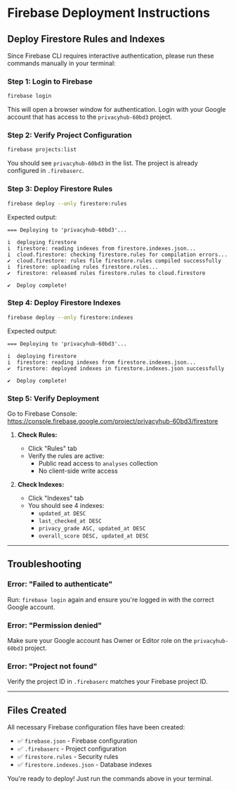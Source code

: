 # Firebase Deployment Instructions

## Deploy Firestore Rules and Indexes

Since Firebase CLI requires interactive authentication, please run these commands manually in your terminal:

### Step 1: Login to Firebase

```bash
firebase login
```

This will open a browser window for authentication. Login with your Google account that has access to the `privacyhub-60bd3` project.

### Step 2: Verify Project Configuration

```bash
firebase projects:list
```

You should see `privacyhub-60bd3` in the list. The project is already configured in `.firebaserc`.

### Step 3: Deploy Firestore Rules

```bash
firebase deploy --only firestore:rules
```

Expected output:
```
=== Deploying to 'privacyhub-60bd3'...

i  deploying firestore
i  firestore: reading indexes from firestore.indexes.json...
i  cloud.firestore: checking firestore.rules for compilation errors...
✔  cloud.firestore: rules file firestore.rules compiled successfully
i  firestore: uploading rules firestore.rules...
✔  firestore: released rules firestore.rules to cloud.firestore

✔  Deploy complete!
```

### Step 4: Deploy Firestore Indexes

```bash
firebase deploy --only firestore:indexes
```

Expected output:
```
=== Deploying to 'privacyhub-60bd3'...

i  deploying firestore
i  firestore: reading indexes from firestore.indexes.json...
✔  firestore: deployed indexes in firestore.indexes.json successfully

✔  Deploy complete!
```

### Step 5: Verify Deployment

Go to Firebase Console: https://console.firebase.google.com/project/privacyhub-60bd3/firestore

1. **Check Rules:**
   - Click "Rules" tab
   - Verify the rules are active:
     - Public read access to `analyses` collection
     - No client-side write access

2. **Check Indexes:**
   - Click "Indexes" tab
   - You should see 4 indexes:
     - `updated_at DESC`
     - `last_checked_at DESC`
     - `privacy_grade ASC, updated_at DESC`
     - `overall_score DESC, updated_at DESC`

---

## Troubleshooting

### Error: "Failed to authenticate"
Run: `firebase login` again and ensure you're logged in with the correct Google account.

### Error: "Permission denied"
Make sure your Google account has Owner or Editor role on the `privacyhub-60bd3` project.

### Error: "Project not found"
Verify the project ID in `.firebaserc` matches your Firebase project ID.

---

## Files Created

All necessary Firebase configuration files have been created:

- ✅ `firebase.json` - Firebase configuration
- ✅ `.firebaserc` - Project configuration
- ✅ `firestore.rules` - Security rules
- ✅ `firestore.indexes.json` - Database indexes

You're ready to deploy! Just run the commands above in your terminal.

